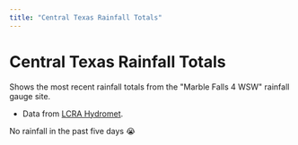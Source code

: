 ```yaml
---
title: "Central Texas Rainfall Totals"
---
```


<link rel="stylesheet" type="text/css" href="/css/rainfall-totals.css">
<script src="/js/rainfall-totals.js"></script>

<div id="app">
  <div class="container">
    <div class="row">
      <div class="col-lg-12 text-center">
        <h1 class="mt-5">Central Texas Rainfall Totals</h1>
        <p class="lead">Shows the most recent rainfall totals from the "Marble Falls 4 WSW" rainfall gauge site.</p>
        <ul class="list-unstyled">
          <li>Data from <a href="https://hydromet.lcra.org/">LCRA Hydromet</a>.</li>
        </ul>
        <div class="alert alert-warning text-center" role="alert" class="mx-auto" v-if="five_day_total === 0" v-cloak-hide>
          No rainfall in the past five days 😭
        </div>
        <div id="chart" style="width: 60vw; height: 60vh;" v-cloak></div>
      </div>
    </div>
  </div>
</div>
